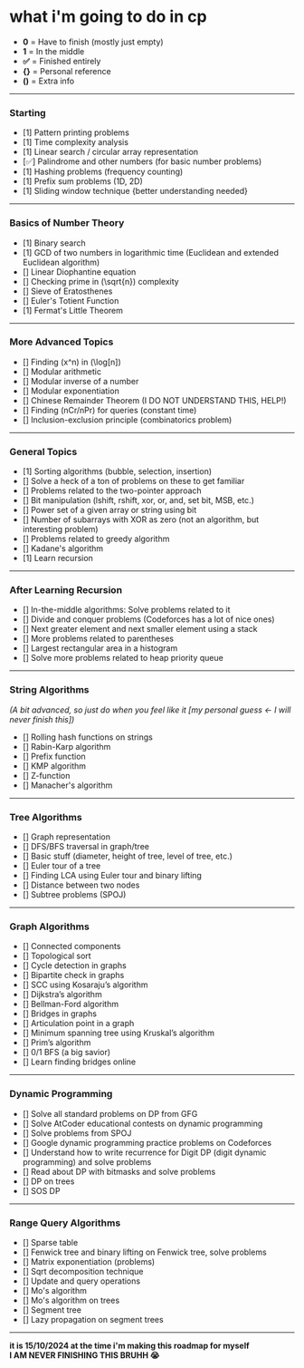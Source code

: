 # what i'm going to do in cp

- **0** = Have to finish (mostly just empty)  <Br>
- **1** = In the middle  <Br>
- **✅** = Finished entirely  <Br>
- **{}** = Personal reference  <Br>
- **()** = Extra info  <Br>

---

### Starting

- [1] Pattern printing problems  
- [1] Time complexity analysis  
- [1] Linear search / circular array representation  
- [✅] Palindrome and other numbers (for basic number problems)  
- [1] Hashing problems (frequency counting)  
- [1] Prefix sum problems (1D, 2D)  
- [1] Sliding window technique {better understanding needed}  

---

### Basics of Number Theory

- [1] Binary search  
- [1] GCD of two numbers in logarithmic time (Euclidean and extended Euclidean algorithm)  
- [] Linear Diophantine equation  
- [] Checking prime in \(\sqrt{n}\) complexity  
- [] Sieve of Eratosthenes  
- [] Euler's Totient Function  
- [1] Fermat's Little Theorem  

---

### More Advanced Topics

- [] Finding \(x^n\) in \(\log[n]\)  
- [] Modular arithmetic  
- [] Modular inverse of a number  
- [] Modular exponentiation  
- [] Chinese Remainder Theorem (I DO NOT UNDERSTAND THIS, HELP!)  
- [] Finding \(nCr/nPr\) for queries (constant time)  
- [] Inclusion-exclusion principle (combinatorics problem)  

---

### General Topics

- [1] Sorting algorithms (bubble, selection, insertion)  
- [] Solve a heck of a ton of problems on these to get familiar  
- [] Problems related to the two-pointer approach  
- [] Bit manipulation (lshift, rshift, xor, or, and, set bit, MSB, etc.)  
- [] Power set of a given array or string using bit  
- [] Number of subarrays with XOR as zero (not an algorithm, but interesting problem)  
- [] Problems related to greedy algorithm 
- [] Kadane's algorithm  
- [1] Learn recursion  

---

### After Learning Recursion

- [] In-the-middle algorithms: Solve problems related to it  
- [] Divide and conquer problems (Codeforces has a lot of nice ones)  
- [] Next greater element and next smaller element using a stack  
- [] More problems related to parentheses  
- [] Largest rectangular area in a histogram  
- [] Solve more problems related to heap priority queue  

---

### String Algorithms

*(A bit advanced, so just do when you feel like it [my personal guess <- I will never finish this])*

- [] Rolling hash functions on strings  
- [] Rabin-Karp algorithm  
- [] Prefix function  
- [] KMP algorithm  
- [] Z-function  
- [] Manacher's algorithm  

---

### Tree Algorithms

- [] Graph representation  
- [] DFS/BFS traversal in graph/tree  
- [] Basic stuff (diameter, height of tree, level of tree, etc.)  
- [] Euler tour of a tree  
- [] Finding LCA using Euler tour and binary lifting  
- [] Distance between two nodes  
- [] Subtree problems (SPOJ)  

---

### Graph Algorithms

- [] Connected components  
- [] Topological sort  
- [] Cycle detection in graphs  
- [] Bipartite check in graphs  
- [] SCC using Kosaraju’s algorithm  
- [] Dijkstra’s algorithm  
- [] Bellman-Ford algorithm  
- [] Bridges in graphs  
- [] Articulation point in a graph  
- [] Minimum spanning tree using Kruskal’s algorithm  
- [] Prim’s algorithm  
- [] 0/1 BFS (a big savior)  
- [] Learn finding bridges online  

---

### Dynamic Programming

- [] Solve all standard problems on DP from GFG  
- [] Solve AtCoder educational contests on dynamic programming  
- [] Solve problems from SPOJ  
- [] Google dynamic programming practice problems on Codeforces  
- [] Understand how to write recurrence for Digit DP (digit dynamic programming) and solve problems  
- [] Read about DP with bitmasks and solve problems  
- [] DP on trees  
- [] SOS DP  

---

### Range Query Algorithms

- [] Sparse table  
- [] Fenwick tree and binary lifting on Fenwick tree, solve problems  
- [] Matrix exponentiation (problems)  
- [] Sqrt decomposition technique  
- [] Update and query operations  
- [] Mo's algorithm  
- [] Mo's algorithm on trees  
- [] Segment tree  
- [] Lazy propagation on segment trees  

---

**it is 15/10/2024 at the time i'm making this roadmap for myself**  
**I AM NEVER FINISHING THIS BRUHH 😭**
